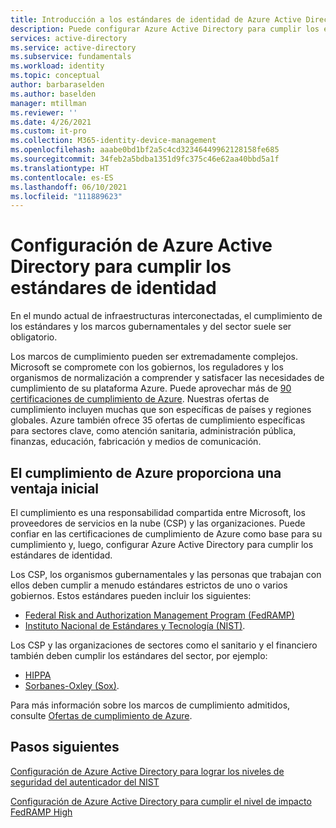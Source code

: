 ```yaml
---
title: Introducción a los estándares de identidad de Azure Active Directory
description: Puede configurar Azure Active Directory para cumplir los estándares gubernamentales y del sector con respecto a la administración de identidades.
services: active-directory
ms.service: active-directory
ms.subservice: fundamentals
ms.workload: identity
ms.topic: conceptual
author: barbaraselden
ms.author: baselden
manager: mtillman
ms.reviewer: ''
ms.date: 4/26/2021
ms.custom: it-pro
ms.collection: M365-identity-device-management
ms.openlocfilehash: aaabe0bd1bf2a5c4cd32346449962128158fe685
ms.sourcegitcommit: 34feb2a5bdba1351d9fc375c46e62aa40bbd5a1f
ms.translationtype: HT
ms.contentlocale: es-ES
ms.lasthandoff: 06/10/2021
ms.locfileid: "111889623"
---
```

# <a name="configure-azure-active-directory-to-meet-identity-standards"></a>Configuración de Azure Active Directory para cumplir los estándares de identidad

En el mundo actual de infraestructuras interconectadas, el cumplimiento de los estándares y los marcos gubernamentales y del sector suele ser obligatorio. 

Los marcos de cumplimiento pueden ser extremadamente complejos. Microsoft se compromete con los gobiernos, los reguladores y los organismos de normalización a comprender y satisfacer las necesidades de cumplimiento de su plataforma Azure. Puede aprovechar más de [90 certificaciones de cumplimiento de Azure](../../compliance/index.yml). Nuestras ofertas de cumplimiento incluyen muchas que son específicas de países y regiones globales. Azure también ofrece 35 ofertas de cumplimiento específicas para sectores clave, como atención sanitaria, administración pública, finanzas, educación, fabricación y medios de comunicación. 

## <a name="azure-compliance-provides-a-head-start"></a>El cumplimiento de Azure proporciona una ventaja inicial

El cumplimiento es una responsabilidad compartida entre Microsoft, los proveedores de servicios en la nube (CSP) y las organizaciones. Puede confiar en las certificaciones de cumplimiento de Azure como base para su cumplimiento y, luego, configurar Azure Active Directory para cumplir los estándares de identidad.

Los CSP, los organismos gubernamentales y las personas que trabajan con ellos deben cumplir a menudo estándares estrictos de uno o varios gobiernos. Estos estándares pueden incluir los siguientes:
* [Federal Risk and Authorization Management Program (FedRAMP)](/azure/compliance/offerings/offering-fedramp)
* [Instituto Nacional de Estándares y Tecnología (NIST)](/azure/compliance/offerings/offering-nist-800-53).

Los CSP y las organizaciones de sectores como el sanitario y el financiero también deben cumplir los estándares del sector, por ejemplo: 
* [HIPPA](/azure/compliance/offerings/offering-hipaa-us)
* [Sorbanes-Oxley (Sox)](/azure/compliance/offerings/offering-sox-us).

Para más información sobre los marcos de cumplimiento admitidos, consulte [Ofertas de cumplimiento de Azure](/azure/compliance/offerings/).

## <a name="next-steps"></a>Pasos siguientes

[Configuración de Azure Active Directory para lograr los niveles de seguridad del autenticador del NIST](nist-overview.md)

[Configuración de Azure Active Directory para cumplir el nivel de impacto FedRAMP High](configure-azure-active-directory-for-fedramp-high-impact.md)